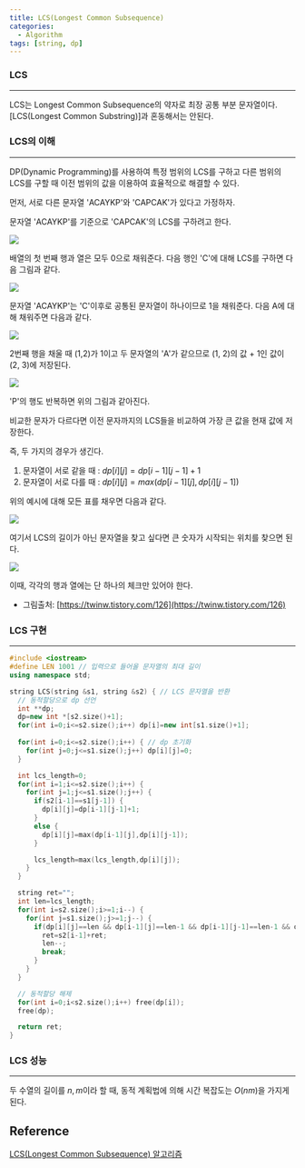 ```yaml
---
title: LCS(Longest Common Subsequence)
categories:
  - Algorithm
tags: [string, dp]
---
```

### LCS

---

LCS는 Longest Common Subsequence의 약자로 최장 공통 부분 문자열이다. [LCS(Longest Common Substring)]과 혼동해서는 안된다.

### LCS의 이해

---

DP(Dynamic Programming)를 사용하여 특정 범위의 LCS를 구하고 다른 범위의 LCS를 구할 때 이전 범위의 값을 이용하여 효율적으로 해결할 수 있다.

먼저, 서로 다른 문자열 'ACAYKP'와 'CAPCAK'가 있다고 가정하자.

문자열 'ACAYKP'를 기준으로 'CAPCAK'의 LCS를 구하려고 한다.

![](https://lh3.google.com/u/0/d/1xgheEaXJq1YSY1r4G7fhyl_mabu64BwR)

배열의 첫 번째 행과 열은 모두 0으로 채워준다. 다음 행인 'C'에 대해 LCS를 구하면 다음 그림과 같다.

![](https://lh3.google.com/u/0/d/1yktKtvTsuc5_PnQoEnExFekFrRC11Y_9)

문자열 'ACAYKP'는 'C'이후로 공통된 문자열이 하나이므로 1을 채워준다. 다음 A에 대해 채워주면 다음과 같다.

![](https://lh3.google.com/u/0/d/1jmY-h48FbMzv1qB9s6nXm1e_ASMVSR_y)

2번째 행을 채울 때 (1,2)가 1이고 두 문자열의 'A'가 같으므로 (1, 2)의 값 + 1인 값이 (2, 3)에 저장된다.

![](https://lh3.google.com/u/0/d/1qte5z8UL3MRNlHUdRt1pgj68hhHxCTFJ)

'P'의 행도 반복하면 위의 그림과 같아진다.

비교한 문자가 다르다면 이전 문자까지의 LCS들을 비교하여 가장 큰 값을 현재 값에 저장한다.

즉, 두 가지의 경우가 생긴다.

1. 문자열이 서로 같을 때 : $dp[i][j]=dp[i-1][j-1]+1$
2. 문자열이 서로 다를 때 : $dp[i][j]=max(dp[i-1][j],dp[i][j-1])$

위의 예시에 대해 모든 표를 채우면 다음과 같다.

![](https://lh3.google.com/u/0/d/1-jchdMr0YI42az3MWC4Hu_B_AMDfzx0q)

여기서 LCS의 길이가 아닌 문자열을 찾고 싶다면 큰 숫자가 시작되는 위치를 찾으면 된다.

![](https://lh3.google.com/u/0/d/1XzvdLXfkXl5sPTNh5ZCGR1k3YqQm9bUJ)

이때, 각각의 행과 열에는 단 하나의 체크만 있어야 한다. 

- 그림출처: [https://twinw.tistory.com/126](https://twinw.tistory.com/126)

### LCS 구현

---

```cpp
#include <iostream>
#define LEN 1001 // 입력으로 들어올 문자열의 최대 길이
using namespace std;

string LCS(string &s1, string &s2) { // LCS 문자열을 반환
  // 동적할당으로 dp 선언
  int **dp;
  dp=new int *[s2.size()+1];
  for(int i=0;i<=s2.size();i++) dp[i]=new int[s1.size()+1];
	
  for(int i=0;i<=s2.size();i++) { // dp 초기화
    for(int j=0;j<=s1.size();j++) dp[i][j]=0;
  }

  int lcs_length=0;
  for(int i=1;i<=s2.size();i++) {
    for(int j=1;j<=s1.size();j++) {
      if(s2[i-1]==s1[j-1]) {
        dp[i][j]=dp[i-1][j-1]+1;
      }
      else {
        dp[i][j]=max(dp[i-1][j],dp[i][j-1]);
      }

      lcs_length=max(lcs_length,dp[i][j]);
    }
  }

  string ret="";
  int len=lcs_length;
  for(int i=s2.size();i>=1;i--) {
    for(int j=s1.size();j>=1;j--) {
      if(dp[i][j]==len && dp[i-1][j]==len-1 && dp[i-1][j-1]==len-1 && dp[i][j-1]==len-1) {
        ret=s2[i-1]+ret;
        len--;
        break;
      }
    }
  }

  // 동적할당 해제
  for(int i=0;i<s2.size();i++) free(dp[i]);
  free(dp);

  return ret;
}
```

### LCS 성능

---

두 수열의 길이를 $n, m$이라 할 때, 동적 계획법에 의해 시간 복잡도는 $O(nm)$을 가지게 된다.

## Reference

[LCS(Longest Common Subsequence) 알고리즘](https://twinw.tistory.com/126)